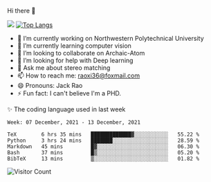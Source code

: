 Hi there 👋

![](https://github-readme-stats.vercel.app/api?username=Raohaocheng)
[![Top Langs](https://github-readme-stats.vercel.app/api/top-langs/?username=Raohaocheng&layout=compact)](https://github.com/anuraghazra/github-readme-stats)

- 🔭 I’m currently working on Northwestern Polytechnical University
- 🌱 I’m currently learning computer vision
- 👯 I’m looking to collaborate on Archaic-Atom
- 🤔 I’m looking for help with Deep learning
- 💬 Ask me about stereo matching
- 📫 How to reach me: raoxi36@foxmail.com
- 😄 Pronouns: Jack Rao
- ⚡ Fun fact: I can't believe I'm a PHD.

✨ The coding language used in last week
<!--START_SECTION:waka-->
```text
Week: 07 December, 2021 - 13 December, 2021

TeX        6 hrs 35 mins   █████████████▓░░░░░░░░░░░   55.22 % 
Python     3 hrs 24 mins   ███████░░░░░░░░░░░░░░░░░░   28.59 % 
Markdown   45 mins         █▓░░░░░░░░░░░░░░░░░░░░░░░   06.30 % 
Bash       37 mins         █▒░░░░░░░░░░░░░░░░░░░░░░░   05.20 % 
BibTeX     13 mins         ▒░░░░░░░░░░░░░░░░░░░░░░░░   01.82 % 
```
<!--END_SECTION:waka-->

![Visitor Count](https://profile-counter.glitch.me/Raohaocheng/count.svg)
